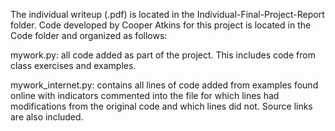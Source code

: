 The individual writeup (.pdf) is located in the Individual-Final-Project-Report folder. Code developed by Cooper Atkins for this project is located in the Code folder and organized as follows:

mywork.py: all code added as part of the project. This includes code from class exercises and examples. 

mywork_internet.py: contains all lines of code added from examples found online with indicators commented into the file for which lines had modifications from the original code and which lines did not. Source links are also included.

